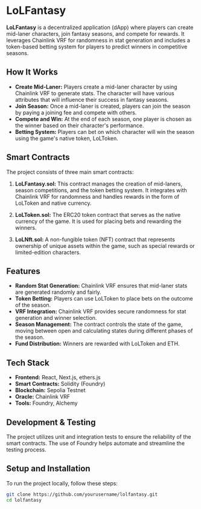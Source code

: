 # LoLFantasy

**LoLFantasy** is a decentralized application (dApp) where players can create mid-laner characters, join fantasy seasons, and compete for rewards. It leverages Chainlink VRF for randomness in stat generation and includes a token-based betting system for players to predict winners in competitive seasons.

## How It Works

- **Create Mid-Laner:** Players create a mid-laner character by using Chainlink VRF to generate stats. The character will have various attributes that will influence their success in fantasy seasons.
- **Join Season:** Once a mid-laner is created, players can join the season by paying a joining fee and compete with others.
- **Compete and Win:** At the end of each season, one player is chosen as the winner based on their character's performance.
- **Betting System:** Players can bet on which character will win the season using the game's native token, LoLToken.

## Smart Contracts

The project consists of three main smart contracts:

1. **LoLFantasy.sol:** This contract manages the creation of mid-laners, season competitions, and the token betting system. It integrates with Chainlink VRF for randomness and handles rewards in the form of LoLToken and native currency.

2. **LoLToken.sol:** The ERC20 token contract that serves as the native currency of the game. It is used for placing bets and rewarding the winners.

3. **LoLNft.sol:** A non-fungible token (NFT) contract that represents ownership of unique assets within the game, such as special rewards or limited-edition characters.

## Features

- **Random Stat Generation:** Chainlink VRF ensures that mid-laner stats are generated randomly and fairly.
- **Token Betting:** Players can use LoLToken to place bets on the outcome of the season.
- **VRF Integration:** Chainlink VRF provides secure randomness for stat generation and winner selection.
- **Season Management:** The contract controls the state of the game, moving between open and calculating states during different phases of the season.
- **Fund Distribution:** Winners are rewarded with LoLToken and ETH.

## Tech Stack

- **Frontend:** React, Next.js, ethers.js
- **Smart Contracts:** Solidity (Foundry)
- **Blockchain:** Sepolia Testnet
- **Oracle:** Chainlink VRF
- **Tools:** Foundry, Alchemy

## Development & Testing

The project utilizes unit and integration tests to ensure the reliability of the smart contracts. The use of Foundry helps automate and streamline the testing process.

## Setup and Installation

To run the project locally, follow these steps:

```bash
git clone https://github.com/yourusername/lolfantasy.git
cd lolfantasy
```
